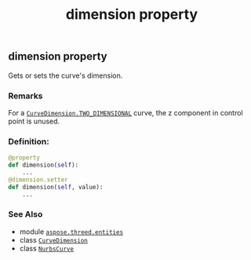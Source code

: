 ﻿---
title: dimension property
second_title: Aspose.3D for Python via .NET API References
description: 
type: docs
weight: 130
url: /python-net/aspose.threed.entities/nurbscurve/dimension/
is_root: false
---

## dimension property


Gets or sets the curve's dimension.

### Remarks 


For a [`CurveDimension.TWO_DIMENSIONAL`](/3d/python-net/aspose.threed.entities/curvedimension#TWO_DIMENSIONAL) curve, the z component in control point is unused.
### Definition:
```python
@property
def dimension(self):
    ...
@dimension.setter
def dimension(self, value):
    ...
```

### See Also
* module [`aspose.threed.entities`](../../)
* class [`CurveDimension`](/3d/python-net/aspose.threed.entities/curvedimension)
* class [`NurbsCurve`](/3d/python-net/aspose.threed.entities/nurbscurve)
